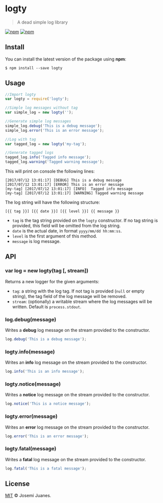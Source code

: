 # logty

> A dead simple log library

[![npm](https://img.shields.io/npm/v/logty.svg?style=flat-square)](https://www.npmjs.com/package/logty)
[![npm](https://img.shields.io/npm/dt/logty.svg?style=flat-square)](https://www.npmjs.com/package/logty)

## Install

You can install the latest version of the package using **npm**:

```
$ npm install --save logty
```

## Usage

```javascript
//Import logty
var logty = require('logty');

//Simple log messages without tag
var simple_log = new logty('');

//Generate simple log messages
simple_log.debug('This is a debug message');
simple_log.error('This is an error message');

//Log with tag
var tagged_log = new logty('my-tag');

//Generate tagged logs
tagged_log.info('Tagged info message');
tagged_log.warning('Tagged warning message');
```

This will print on console the following lines:

```
[2017/07/12 13:01:17] [DEBUG] This is a debug message
[2017/07/12 13:01:17] [ERROR] This is an error message
[my-tag] [2017/07/12 13:01:17] [INFO]  Tagged info message
[my-tag] [2017/07/12 13:01:17] [WARNING] Tagged warning message
```

The log string will have the following structure:

```
[{{ tag }}] [{{ date }}] [{{ level }}] {{ message }}
```

- `tag` is the tag string provided on the `logty` constructor. If no tag string is provided, this field will be omitted from the log string.
- `date` is the actual date, in format `yyyy/mm/dd hh:mm:ss`. 
- `level` is the first argument of this method.
- `message` is log message.


## API

### var log = new logty(tag \[, stream\])

Returns a new logger for the given arguments: 

- `tag`: a string with the log tag. If not tag is provided (`null` or empty string), the tag field of the log message will be removed. 
- `stream`: (optionally) a writable stream where the log messages will be written. Default is `process.stdout`.

### log.debug(message)

Writes a **debug** log message on the stream provided to the constructor.

```javascript
log.debug('This is a debug message');
```

### logty.info(message)

Writes an **info** log message on the stream provided to the constructor.

```javascript
log.info('This is an info message');
```

### logty.notice(message)

Writes a **notice** log message on the stream provided to the constructor. 

```javascript
log.notice('This is a notice message');
```

### logty.error(message)

Writes an **error** log message on the stream provided to the constructor. 

```javascript
log.error('This is an error message');
```

### logty.fatal(message)

Writes a **fatal** log message on the stream provided to the constructor.

```javascript
log.fatal('This is a fatal message');
```


## License

[MIT](./LICENSE) &copy; Josemi Juanes.
